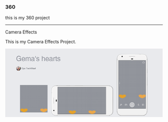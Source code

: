 ### 360

this is my 360 project

<script src="//360.vizor.io/scripts/embed.js" data-vizorurl="https://360.vizor.io/embed/v/jja3z" ></script>

***

Camera Effects

This is my Camera Effects Project.

![picture_title](gemashearts.PNG?raw=true "Optional Title")
